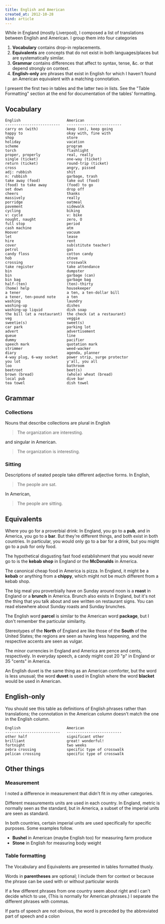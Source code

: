 ```yaml
---
title: English and American
created_at: 2012-10-28
kind: article
---
```


While in England (mostly Liverpool), I composed a list of translations between
English and American. I group them into four categories

  1. **Vocabulary** contains drop-in replacements.
  2. **Equivalents** are concepts that do not exist in both languages/places
    but are systematically similar.
  3. **Grammar** contains differences that affect to syntax, tense, &c.
    or that depend strongly on context.
  4. **English-only** are phrases that exist in English for which I haven't
    found an American equivalent with a matching connotation.

I present the first two in tables and the latter two in lists. See the
"Table Formatting" section at the end for documentation of the tables' formatting.

## Vocabulary

    English                     American
    -------------------------   -------------------------
    carry on (with)             keep (on), keep going
    happy to                    okay with, fine with
    shop                        store
    holiday                     vacation
    scheme                      program
    torch                       flashlight
    proper, properly            real, really
    single (ticket)             one-way (ticket)
    return (ticket)             round-trip (ticket)
    cross                       angry, pissed
    adj: rubbish                shit
    n: rubbish                  garbage, trash
    take away (food)            take out (food)
    (food) to take away         (food) to go
    set down                    drop off
    cheers                      thanks
    massively                   really
    porridge                    oatmeal
    pavement                    sidewalk
    cycling                     biking
    v: cycle                    v: bike
    nought, naught              zero, O
    full stop                   period
    cash machine                atm
    Hoover                      vacuum
    let                         lease
    hire                        rent
    cover                       sub(stitute teacher)
    petrol                      gas
    candy floss                 cotton candy
    hob                         stove
    crossing                    crosswalk
    take register               take attendance
    bin                         dumpster
    bin                         garbage (can)
    bin bag                     garbage bag
    half-(ten)                  (ten)-thirty
    (home) help                 housekeeper
    a tener                     a ten, a ten-dollar bill
    a tener, ten-pound note     a ten
    washing                     laundry
    washing-up                  dishes
    washing-up liquid           dish soap
    the bill (at a restaurant)  the check (at a restaurant)
    veg                         veggie
    sweetie(s)                  sweet(s)
    car park                    parking lot
    advert                      advertisement
    queue                       line
    dummy                       pacifier
    speech mark                 quotation mark
    strimmer                    weed-wacker
    diary                       agenda, planner
    4-way plug, 6-way socket    power strip, surge protector
    you lot                     y'all, you all
    loo                         bathroom
    beetroot                    beet(s)
    brown (bread)               (whole) wheat (bread)
    local pub                   dive bar
    tea towel                   dish towel

## Grammar

### Collections
Nouns that describe collections are plural in English

> The organization are interesting.

and singular in American.

> The organization is interesting.

### Sitting
Descriptions of seated people take different adjective forms. In English,

> The people are sat.

In American,

> The people are sitting.

## Equivalents
Where you go for a proverbial drink: In England, you go to a **pub**, and in
America, you go to a **bar**. But they're different things, and both exist in both
countries. In particular, you would only go to a bar for a drink, but you might
go to a pub for only food.

The hypothetical disgusting fast food establishment that you would never go to
is the **kebab shop** in England or the **McDonalds** in America.

The canonical cheap food in America is pizza. In England, it might be a
**kebab** or anything from a **chippy**, which might not be much different
from a kebab shop.

The big meal you proverbially have on Sunday around noon is a **roast** in
England or a **brunch** in America. Brunch also exists in England, but it's
not the thing that you talk about and see written on restaurant signs. You
can read elsewhere about Sunday roasts and Sunday brunches.

The English word **parcel** is similar to the American word **package**, but
I don't remember the particular similarity.

Stereotypes of the **North** of England are like those of the **South** of the
United States; the regions are seen as having less happening, and the
respective accents are seen as vulgar.

The minor currencies in England and America are pence and cents, respectively. In
everyday speech, a candy might cost 20 "p" in England or 35 "cents" in America.

An English duvet is the same thing as an American comforter, but the word is
less unusual; the word **duvet** is used in English where the word **blacket**
would be used in American.

<!-- Check this one.
In American, lists must contain the word "and". In English, they do not need the
word "or". For example, the following phrase is appropriate in English but not
in American: "
-->

## English-only
You should see this table as definitions of English phrases rather than
translations; the connotation in the American column doesn't match the one
in the English column.

    English                     American
    -------------------------   -------------------------
    other half                  significant other
    brilliant                   great! wonderful!
    fortnight                   two weeks
    zebra crossing              specific type of crosswalk
    pelican crossing            specific type of crosswalk

## Other things

### Measurement
I noted a difference in measurement that didn't fit in my other categories.

Different measurements units are used in each country. In England, metric is
normally seen as the standard, but in America, a subset of the imperial units
are seen as standard.

In both countries, certain imperial units are used specifically for specific
purposes. Some examples follow.

* **Bushel** in American (maybe English too) for measuring farm produce
* **Stone** in English for measuring body weight

### Table formatting
The Vocabulary and Equivalents are presented in tables formatted thusly.

Words in **parentheses** are optional; I include them for context or because the
phrase can be used with or without particular words

If a few different phrases from one country seem about right and I can't decide
which to use, (This is normally for American phrases.) I separate the different
phrases with commas.

If parts of speech are not obvious, the word is preceded by the abbreviated part
of speech and a colon

